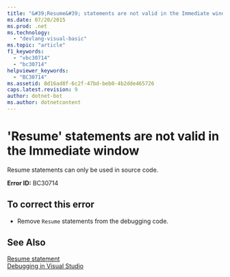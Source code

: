 ```yaml
---
title: "&#39;Resume&#39; statements are not valid in the Immediate window"
ms.date: 07/20/2015
ms.prod: .net
ms.technology: 
  - "devlang-visual-basic"
ms.topic: "article"
f1_keywords: 
  - "vbc30714"
  - "bc30714"
helpviewer_keywords: 
  - "BC30714"
ms.assetid: 8d16ad8f-6c2f-47bd-beb0-4b2dde465726
caps.latest.revision: 9
author: dotnet-bot
ms.author: dotnetcontent
---
```

# &#39;Resume&#39; statements are not valid in the Immediate window
Resume statements can only be used in source code.  
  
 **Error ID:** BC30714  
  
## To correct this error  
  
-   Remove `Resume` statements from the debugging code.  
  
## See Also  
 [Resume statement](~/docs/visual-basic/language-reference/statements/resume-statement.md)  
 [Debugging in Visual Studio](/visualstudio/debugger/debugging-in-visual-studio)
